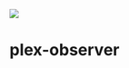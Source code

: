 ![](https://raw.githubusercontent.com/GuiEpi/plex-observer/master/assets/mtcc_nfo_builder.png)
# plex-observer
